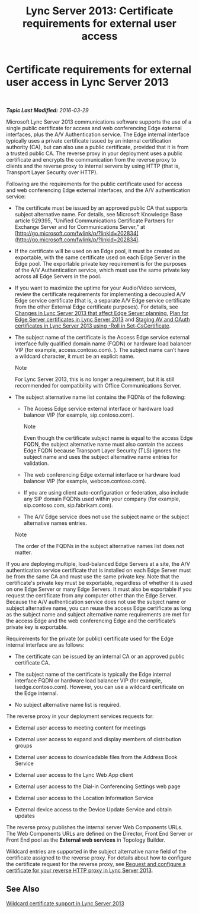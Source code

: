 ﻿---
title: 'Lync Server 2013: Certificate requirements for external user access'
TOCTitle: Certificate requirements for external user access
ms:assetid: d45b6b10-556f-4b10-b1a7-fb0d0a64a498
ms:mtpsurl: https://technet.microsoft.com/en-us/library/Gg398920(v=OCS.15)
ms:contentKeyID: 48185503
ms.date: 03/29/2016
mtps_version: v=OCS.15
---

<div data-xmlns="http://www.w3.org/1999/xhtml">

<div class="topic" data-xmlns="http://www.w3.org/1999/xhtml" data-msxsl="urn:schemas-microsoft-com:xslt" data-cs="http://msdn.microsoft.com/en-us/">

<div data-asp="http://msdn2.microsoft.com/asp">

# Certificate requirements for external user access in Lync Server 2013

</div>

<div id="mainSection">

<div id="mainBody">

<span> </span>

_**Topic Last Modified:** 2016-03-29_

Microsoft Lync Server 2013 communications software supports the use of a single public certificate for access and web conferencing Edge external interfaces, plus the A/V Authentication service. The Edge internal interface typically uses a private certificate issued by an internal certification authority (CA), but can also use a public certificate, provided that it is from a trusted public CA. The reverse proxy in your deployment uses a public certificate and encrypts the communication from the reverse proxy to clients and the reverse proxy to internal servers by using HTTP (that is, Transport Layer Security over HTTP).

Following are the requirements for the public certificate used for access and web conferencing Edge external interfaces, and the A/V authentication service:

  - The certificate must be issued by an approved public CA that supports subject alternative name. For details, see Microsoft Knowledge Base article 929395, "Unified Communications Certificate Partners for Exchange Server and for Communications Server," at [http://go.microsoft.com/fwlink/p/?linkId=202834](http://go.microsoft.com/fwlink/p/?linkid=202834).

  - If the certificate will be used on an Edge pool, it must be created as exportable, with the same certificate used on each Edge Server in the Edge pool. The exportable private key requirement is for the purposes of the A/V Authentication service, which must use the same private key across all Edge Servers in the pool.

  - If you want to maximize the uptime for your Audio/Video services, review the certificate requirements for implementing a decoupled A/V Edge service certificate (that is, a separate A/V Edge service certificate from the other External Edge certificate purposes). For details, see [Changes in Lync Server 2013 that affect Edge Server planning](lync-server-2013-changes-in-lync-server-that-affect-edge-server-planning.md), [Plan for Edge Server certificates in Lync Server 2013](lync-server-2013-plan-for-edge-server-certificates.md) and [Staging AV and OAuth certificates in Lync Server 2013 using -Roll in Set-CsCertificate](lync-server-2013-staging-av-and-oauth-certificates-using-roll-in-https://docs.microsoft.com/en-us/powershell/module/skype/Set-CsCertificate).

  - The subject name of the certificate is the Access Edge service external interface fully qualified domain name (FQDN) or hardware load balancer VIP (for example, access.contoso.com). ). The subject name can’t have a wildcard character, it must be an explicit name.
    
    <div>
    

    > [!NOTE]  
    > For Lync Server 2013, this is no longer a requirement, but it is still recommended for compatibility with Office Communications Server.

    
    </div>

  - The subject alternative name list contains the FQDNs of the following:
    
      - The Access Edge service external interface or hardware load balancer VIP (for example, sip.contoso.com).
        
        <div>
        

        > [!NOTE]  
        > Even though the certificate subject name is equal to the access Edge FQDN, the subject alternative name must also contain the access Edge FQDN because Transport Layer Security (TLS) ignores the subject name and uses the subject alternative name entries for validation.

        
        </div>
    
      - The web conferencing Edge external interface or hardware load balancer VIP (for example, webcon.contoso.com).
    
      - If you are using client auto-configuration or federation, also include any SIP domain FQDNs used within your company (for example, sip.contoso.com, sip.fabrikam.com).
    
      - The A/V Edge service does not use the subject name or the subject alternative names entries.
    
    <div>
    

    > [!NOTE]  
    > The order of the FQDNs in the subject alternative names list does not matter.

    
    </div>

If you are deploying multiple, load-balanced Edge Servers at a site, the A/V authentication service certificate that is installed on each Edge Server must be from the same CA and must use the same private key. Note that the certificate's private key must be exportable, regardless of whether it is used on one Edge Server or many Edge Servers. It must also be exportable if you request the certificate from any computer other than the Edge Server. Because the A/V authentication service does not use the subject name or subject alternative name, you can reuse the access Edge certificate as long as the subject name and subject alternative name requirements are met for the access Edge and the web conferencing Edge and the certificate’s private key is exportable.

Requirements for the private (or public) certificate used for the Edge internal interface are as follows:

  - The certificate can be issued by an internal CA or an approved public certificate CA.

  - The subject name of the certificate is typically the Edge internal interface FQDN or hardware load balancer VIP (for example, lsedge.contoso.com). However, you can use a wildcard certificate on the Edge internal.

  - No subject alternative name list is required.

The reverse proxy in your deployment services requests for:

  - External user access to meeting content for meetings

  - External user access to expand and display members of distribution groups

  - External user access to downloadable files from the Address Book Service

  - External user access to the Lync Web App client

  - External user access to the Dial-in Conferencing Settings web page

  - External user access to the Location Information Service

  - External device access to the Device Update Service and obtain updates

The reverse proxy publishes the internal server Web Components URLs. The Web Components URLs are defined on the Director, Front End Server or Front End pool as the **External web services** in Topology Builder.

Wildcard entries are supported in the subject alternative name field of the certificate assigned to the reverse proxy. For details about how to configure the certificate request for the reverse proxy, see [Request and configure a certificate for your reverse HTTP proxy in Lync Server 2013](lync-server-2013-request-and-configure-a-certificate-for-your-reverse-http-proxy.md).

<div>

## See Also


[Wildcard certificate support in Lync Server 2013](lync-server-2013-wildcard-certificate-support.md)  
  

</div>

</div>

<span> </span>

</div>

</div>

</div>

